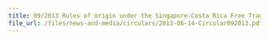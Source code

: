 ```yaml
---
title: 09/2013 Rules of origin under the Singapore-Costa Rica Free Trade Agreement (SCRFTA)
file_url: /files/news-and-media/circulars/2013-06-14-Circular092013.pdf
---
```

